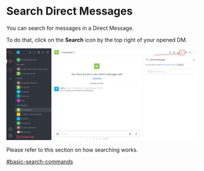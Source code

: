 # Search Direct Messages

You can search for messages in a Direct Message.

To do that, click on the **Search** icon by the top right of your opened DM.

![](<../../../../../.gitbook/assets/image (646) (2).png>)

Please refer to this section on how searching works.

[#basic-search-commands](../../channels/channel-actions/search-messages-in-a-channel.md#basic-search-commands "mention")
